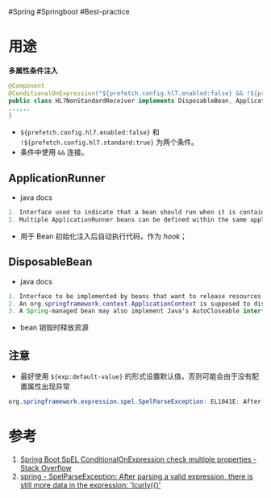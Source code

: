 #Spring #Springboot #Best-practice 

# 用途
**多属性条件注入**
```java
@Component  
@ConditionalOnExpression("${prefetch.config.hl7.enabled:false} && !${prefetch.config.hl7.standard:true}")  
public class HL7NonStandardReceiver implements DisposableBean, ApplicationRunner {
......
}
```
- `${prefetch.config.hl7.enabled:false}` 和 `!${prefetch.config.hl7.standard:true}` 为两个条件。
- 条件中使用 `&&` 连接。

## ApplicationRunner
- java docs
```java
1. Interface used to indicate that a bean should run when it is contained within a SpringApplication.
2. Multiple ApplicationRunner beans can be defined within the same application context and can be ordered using the Ordered interface or @Order annotation
```
- 用于 Bean 初始化注入后自动执行代码，作为 *hook*；

## DisposableBean
- java docs
```java
1. Interface to be implemented by beans that want to release resources on destruction. A BeanFactory will invoke the destroy method on individual destruction of a scoped bean. 
2. An org.springframework.context.ApplicationContext is supposed to dispose all of its singletons on shutdown, driven by the application lifecycle.
3. A Spring-managed bean may also implement Java's AutoCloseable interface for the same purpose. An alternative to implementing an interface is specifying a custom destroy method, for example in an XML bean definition. For a list of all bean lifecycle methods, see the BeanFactory javadocs.
```
- bean 销毁时释放资源
## 注意
- 最好使用 `${exp:default-value}` 的形式设置默认值，否则可能会由于没有配置属性出现异常
```java
org.springframework.expression.spel.SpelParseException: EL1041E: After parsing a valid expression, there is still more data in the expression: 'lcurly({)'
```

# 参考
1. [Spring Boot SpEL ConditionalOnExpression check multiple properties - Stack Overflow](https://stackoverflow.com/questions/40477251/spring-boot-spel-conditionalonexpression-check-multiple-properties/40497419#40497419)
2. [spring - SpelParseException: After parsing a valid expression, there is still more data in the expression: 'lcurly({)'](https://stackoverflow.com/questions/49714249/spelparseexception-after-parsing-a-valid-expression-there-is-still-more-data-i)